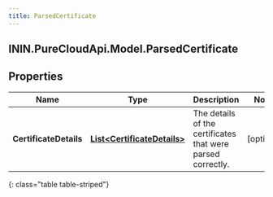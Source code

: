 ```yaml
---
title: ParsedCertificate
---
```

## ININ.PureCloudApi.Model.ParsedCertificate

## Properties

|Name | Type | Description | Notes|
|------------ | ------------- | ------------- | -------------|
| **CertificateDetails** | [**List&lt;CertificateDetails&gt;**](CertificateDetails.html) | The details of the certificates that were parsed correctly. | [optional] |
{: class="table table-striped"}


